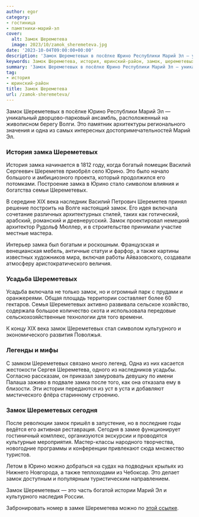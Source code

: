 ```yaml
---
author: egor
category:
- гостиница
- памятники-марий-эл
cover:
  alt: Замок Шереметева
  image: 2023/10/zamok_sheremeteva.jpg
date: '2023-10-04T09:00:00+00:00'
description: 'Замок Шереметевых в посёлке Юрино Республики Марий Эл — уникальный дворцово-парковый ансамбль, расположенный на живописном берегу Волги. Это памятник...'
keywords: Замок Шереметева, история, юринский-район, замок, шереметевых, замка, юрино, это, марий, одна, василий, шереметев, символом, xix, века, включала, также
summary: 'Замок Шереметевых в посёлке Юрино Республики Марий Эл — уникальный дворцово-парковый ансамбль, расположенный на живописном берегу Волги. Это памятник...'
tag:
- история
- юринский-район
title: Замок Шереметева
url: /zamok-sheremeteva/
---
```


Замок Шереметевых в посёлке Юрино Республики Марий Эл — уникальный дворцово-парковый ансамбль, расположенный на живописном берегу Волги. Это памятник архитектуры регионального значения и одна из самых интересных достопримечательностей Марий Эл.

### История замка Шереметевых

История замка начинается в 1812 году, когда богатый помещик Василий Сергеевич Шереметев приобрёл село Юрино. Это было начало большого и амбициозного проекта, который продолжился его потомками. Построение замка в Юрино стало символом влияния и богатства семьи Шереметевых.

В середине XIX века наследник Василий Петрович Шереметев принял решение построить на Волге настоящий замок. Его идея включала сочетание различных архитектурных стилей, таких как готический, арабский, романский и древнерусский. Замок проектировал немецкий архитектор Рудольф Мюллер, и в строительстве принимали участие местные мастера.

Интерьер замка был богатым и роскошным. Французская и венецианская мебель, античные статуи и фарфор, а также картины известных художников мира, включая работы Айвазовского, создавали атмосферу аристократического величия.

### Усадьба Шереметевых

Усадьба включала не только замок, но и огромный парк с прудами и оранжереями. Общая площадь территории составляет более 60 гектаров. Семья Шереметевых активно развивала сельское хозяйство, содержала большое количество скота и использовала передовые сельскохозяйственные технологии для того времени.

К концу XIX века замок Шереметевых стал символом культурного и экономического развития Поволжья.

### Легенды и мифы

С замком Шереметевых связано много легенд. Одна из них касается жестокости Сергея Шереметева, одного из наследников усадьбы. Согласно рассказам, он приказал замуровать девушку по имени Палаша заживо в подвале замка после того, как она отказала ему в близости. Эти истории передаются из уст в уста и добавляют мистического флёра старинному строению.

### Замок Шереметевых сегодня

После революции замок пришёл в запустение, но в последние годы ведётся его активная реставрация. Сегодня в замке функционирует гостиничный комплекс, организуются экскурсии и проводятся культурные мероприятия. Мастер-классы народного творчества, новогодние программы и конференции привлекают сюда множество туристов.

Летом в Юрино можно добраться на судах на подводных крыльях из Нижнего Новгорода, а также теплоходами из Чебоксар. Это делает замок доступным и популярным туристическим направлением.

Замок Шереметевых — это часть богатой истории Марий Эл и культурного наследия России.

Забронировать номер в замке Шереметева можно по [этой ссылке](https://zamoksheremeteva.com/ru/rooms/).